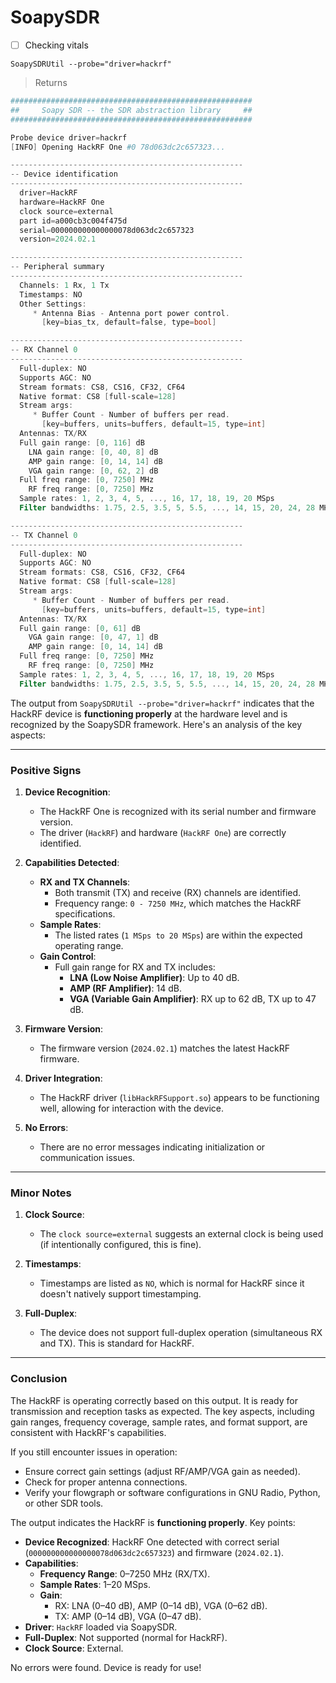 # SoapySDR

- [ ] Checking vitals

```
SoapySDRUtil --probe="driver=hackrf"
```
> Returns
```powershell
######################################################
##     Soapy SDR -- the SDR abstraction library     ##
######################################################

Probe device driver=hackrf
[INFO] Opening HackRF One #0 78d063dc2c657323...

----------------------------------------------------
-- Device identification
----------------------------------------------------
  driver=HackRF
  hardware=HackRF One
  clock source=external
  part id=a000cb3c004f475d
  serial=000000000000000078d063dc2c657323
  version=2024.02.1

----------------------------------------------------
-- Peripheral summary
----------------------------------------------------
  Channels: 1 Rx, 1 Tx
  Timestamps: NO
  Other Settings:
     * Antenna Bias - Antenna port power control.
       [key=bias_tx, default=false, type=bool]

----------------------------------------------------
-- RX Channel 0
----------------------------------------------------
  Full-duplex: NO
  Supports AGC: NO
  Stream formats: CS8, CS16, CF32, CF64
  Native format: CS8 [full-scale=128]
  Stream args:
     * Buffer Count - Number of buffers per read.
       [key=buffers, units=buffers, default=15, type=int]
  Antennas: TX/RX
  Full gain range: [0, 116] dB
    LNA gain range: [0, 40, 8] dB
    AMP gain range: [0, 14, 14] dB
    VGA gain range: [0, 62, 2] dB
  Full freq range: [0, 7250] MHz
    RF freq range: [0, 7250] MHz
  Sample rates: 1, 2, 3, 4, 5, ..., 16, 17, 18, 19, 20 MSps
  Filter bandwidths: 1.75, 2.5, 3.5, 5, 5.5, ..., 14, 15, 20, 24, 28 MHz

----------------------------------------------------
-- TX Channel 0
----------------------------------------------------
  Full-duplex: NO
  Supports AGC: NO
  Stream formats: CS8, CS16, CF32, CF64
  Native format: CS8 [full-scale=128]
  Stream args:
     * Buffer Count - Number of buffers per read.
       [key=buffers, units=buffers, default=15, type=int]
  Antennas: TX/RX
  Full gain range: [0, 61] dB
    VGA gain range: [0, 47, 1] dB
    AMP gain range: [0, 14, 14] dB
  Full freq range: [0, 7250] MHz
    RF freq range: [0, 7250] MHz
  Sample rates: 1, 2, 3, 4, 5, ..., 16, 17, 18, 19, 20 MSps
  Filter bandwidths: 1.75, 2.5, 3.5, 5, 5.5, ..., 14, 15, 20, 24, 28 MHz
```

The output from `SoapySDRUtil --probe="driver=hackrf"` indicates that the HackRF device is **functioning properly** at the hardware level and is recognized by the SoapySDR framework. Here's an analysis of the key aspects:

---

### **Positive Signs**
1. **Device Recognition**:
   - The HackRF One is recognized with its serial number and firmware version.
   - The driver (`HackRF`) and hardware (`HackRF One`) are correctly identified.

2. **Capabilities Detected**:
   - **RX and TX Channels**:
     - Both transmit (TX) and receive (RX) channels are identified.
     - Frequency range: `0 - 7250 MHz`, which matches the HackRF specifications.
   - **Sample Rates**:
     - The listed rates (`1 MSps to 20 MSps`) are within the expected operating range.
   - **Gain Control**:
     - Full gain range for RX and TX includes:
       - **LNA (Low Noise Amplifier)**: Up to 40 dB.
       - **AMP (RF Amplifier)**: 14 dB.
       - **VGA (Variable Gain Amplifier)**: RX up to 62 dB, TX up to 47 dB.

3. **Firmware Version**:
   - The firmware version (`2024.02.1`) matches the latest HackRF firmware.

4. **Driver Integration**:
   - The HackRF driver (`libHackRFSupport.so`) appears to be functioning well, allowing for interaction with the device.

5. **No Errors**:
   - There are no error messages indicating initialization or communication issues.

---

### **Minor Notes**
1. **Clock Source**:
   - The `clock source=external` suggests an external clock is being used (if intentionally configured, this is fine).

2. **Timestamps**:
   - Timestamps are listed as `NO`, which is normal for HackRF since it doesn't natively support timestamping.

3. **Full-Duplex**:
   - The device does not support full-duplex operation (simultaneous RX and TX). This is standard for HackRF.

---

### **Conclusion**
The HackRF is operating correctly based on this output. It is ready for transmission and reception tasks as expected. The key aspects, including gain ranges, frequency coverage, sample rates, and format support, are consistent with HackRF's capabilities.

If you still encounter issues in operation:
- Ensure correct gain settings (adjust RF/AMP/VGA gain as needed).
- Check for proper antenna connections.
- Verify your flowgraph or software configurations in GNU Radio, Python, or other SDR tools.

The output indicates the HackRF is **functioning properly**. Key points:

- **Device Recognized**: HackRF One detected with correct serial (`000000000000000078d063dc2c657323`) and firmware (`2024.02.1`).
- **Capabilities**:
  - **Frequency Range**: 0–7250 MHz (RX/TX).
  - **Sample Rates**: 1–20 MSps.
  - **Gain**:
    - RX: LNA (0–40 dB), AMP (0–14 dB), VGA (0–62 dB).
    - TX: AMP (0–14 dB), VGA (0–47 dB).
- **Driver**: `HackRF` loaded via SoapySDR.
- **Full-Duplex**: Not supported (normal for HackRF).
- **Clock Source**: External.

No errors were found. Device is ready for use!

